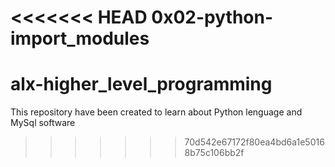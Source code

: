 <<<<<<< HEAD
0x02-python-import_modules
=======
# alx-higher_level_programming
This repository have been created to learn about Python lenguage and MySql software
>>>>>>> 70d542e67172f80ea4bd6a1e50168b75c106bb2f
